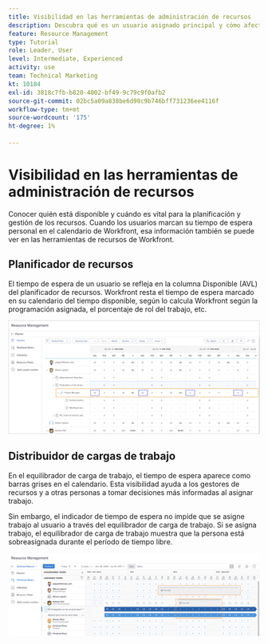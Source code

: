 ```yaml
---
title: Visibilidad en las herramientas de administración de recursos
description: Descubra qué es un usuario asignado principal y cómo afecta a la administración de sus recursos.
feature: Resource Management
type: Tutorial
role: Leader, User
level: Intermediate, Experienced
activity: use
team: Technical Marketing
kt: 10184
exl-id: 3818c7fb-b820-4002-bf49-9c79c9f0afb2
source-git-commit: 02bc5a09a838be6d98c9b746bff731236ee4116f
workflow-type: tm+mt
source-wordcount: '175'
ht-degree: 1%

---
```


# Visibilidad en las herramientas de administración de recursos

Conocer quién está disponible y cuándo es vital para la planificación y gestión de los recursos. Cuando los usuarios marcan su tiempo de espera personal en el calendario de Workfront, esa información también se puede ver en las herramientas de recursos de Workfront.

## Planificador de recursos

El tiempo de espera de un usuario se refleja en la columna Disponible (AVL) del planificador de recursos. Workfront resta el tiempo de espera marcado en su calendario del tiempo disponible, según lo calcula Workfront según la programación asignada, el porcentaje de rol del trabajo, etc.

![Tiempo de espera en la columna disponible](assets/vis_01.png)

## Distribuidor de cargas de trabajo

En el equilibrador de carga de trabajo, el tiempo de espera aparece como barras grises en el calendario. Esta visibilidad ayuda a los gestores de recursos y a otras personas a tomar decisiones más informadas al asignar trabajo.

Sin embargo, el indicador de tiempo de espera no impide que se asigne trabajo al usuario a través del equilibrador de carga de trabajo. Si se asigna trabajo, el equilibrador de carga de trabajo muestra que la persona está sobreasignada durante el período de tiempo libre.

![Tiempo de la barra gris](assets/vis_02.png)
